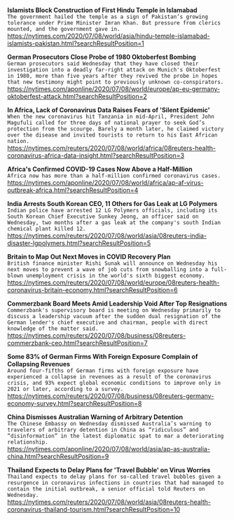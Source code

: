 **Islamists Block Construction of First Hindu Temple in Islamabad**\
`The government hailed the temple as a sign of Pakistan’s growing tolerance under Prime Minister Imran Khan. But pressure from clerics mounted, and the government gave in.`\
https://nytimes.com/2020/07/08/world/asia/hindu-temple-islamabad-islamists-pakistan.html?searchResultPosition=1

**German Prosecutors Close Probe of 1980 Oktoberfest Bombing**\
`German prosecutors said Wednesday that they have closed their investigation into a deadly far-right attack on Munich's Oktoberfest in 1980, more than five years after they revived the probe in hopes that new testimony might point to previously unknown co-conspirators.`\
https://nytimes.com/aponline/2020/07/08/world/europe/ap-eu-germany-oktoberfest-attack.html?searchResultPosition=2

**In Africa, Lack of Coronavirus Data Raises Fears of 'Silent Epidemic'**\
`When the new coronavirus hit Tanzania in mid-April, President John Magufuli called for three days of national prayer to seek God’s protection from the scourge. Barely a month later, he claimed victory over the disease and invited tourists to return to his East African nation.`\
https://nytimes.com/reuters/2020/07/08/world/africa/08reuters-health-coronavirus-africa-data-insight.html?searchResultPosition=3

**Africa's Confirmed COVID-19 Cases Now Above a Half-Million**\
`Africa now has more than a half-million confirmed coronavirus cases.`\
https://nytimes.com/aponline/2020/07/08/world/africa/ap-af-virus-outbreak-africa.html?searchResultPosition=4

**India Arrests South Korean CEO, 11 Others for Gas Leak at LG Polymers**\
`Indian police have arrested 12 LG Polymers officials, including its South Korean Chief Executive Sunkey Jeong, an officer said on Wednesday, two months after a gas leak at the company's south Indian chemical plant killed 12.`\
https://nytimes.com/reuters/2020/07/08/world/asia/08reuters-india-disaster-lgpolymers.html?searchResultPosition=5

**Britain to Map Out Next Moves in COVID Recovery Plan**\
`British finance minister Rishi Sunak will announce on Wednesday his next moves to prevent a wave of job cuts from snowballing into a full-blown unemployment crisis in the world's sixth biggest economy.`\
https://nytimes.com/reuters/2020/07/08/world/europe/08reuters-health-coronavirus-britain-economy.html?searchResultPosition=6

**Commerzbank Board Meets Amid Leadership Void After Top Resignations**\
`Commerzbank's supervisory board is meeting on Wednesday primarily to discuss a leadership vacuum after the sudden dual resignation of the German lender's chief executive and chairman, people with direct knowledge of the matter said.`\
https://nytimes.com/reuters/2020/07/08/business/08reuters-commerzbank-ceo.html?searchResultPosition=7

**Some 83% of German Firms With Foreign Exposure Complain of Collapsing Revenues**\
`Around four-fifths of German firms with foreign exposure have experienced a collapse in revenues as a result of the coronavirus crisis, and 93% expect global economic conditions to improve only in 2021 or later, according to a survey.`\
https://nytimes.com/reuters/2020/07/08/business/08reuters-germany-economy-survey.html?searchResultPosition=8

**China Dismisses Australian Warning of Arbitrary Detention**\
`The Chinese Embassy on Wednesday dismissed Australia’s warning to travelers of arbitrary detention in China as “ridiculous” and “disinformation” in the latest diplomatic spat to mar a deteriorating relationship.`\
https://nytimes.com/aponline/2020/07/08/world/asia/ap-as-australia-china.html?searchResultPosition=9

**Thailand Expects to Delay Plans for 'Travel Bubble' on Virus Worries**\
`Thailand expects to delay plans for so-called travel bubbles given a resurgence in coronavirus infections in countries that had managed to contain the initial outbreak, a senior official told Reuters on Wednesday. `\
https://nytimes.com/reuters/2020/07/08/world/asia/08reuters-health-coronavirus-thailand-tourism.html?searchResultPosition=10

